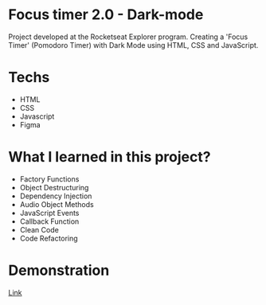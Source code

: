 # Focus timer 2.0 - Dark-mode
Project developed at the Rocketseat Explorer program. Creating a 'Focus Timer' (Pomodoro Timer) with Dark Mode using HTML, CSS and JavaScript. 

# Techs
- HTML
- CSS
- Javascript
- Figma

# What I learned in this project?

- Factory Functions
- Object Destructuring
- Dependency Injection
- Audio Object Methods
- JavaScript Events
- Callback Function
- Clean Code
- Code Refactoring

# Demonstration

[Link](https://focus-timer-dark-mode-six.vercel.app/)
